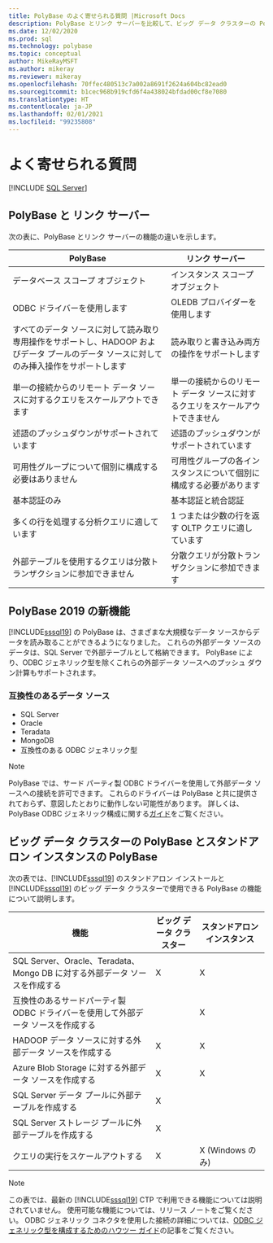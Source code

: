 ```yaml
---
title: PolyBase のよく寄せられる質問 |Microsoft Docs
description: PolyBase とリンク サーバーを比較して、ビッグ データ クラスターの PolyBase とスタンドアロン インスタンスの PolyBase を比較します。 PolyBase 2019 の新機能について説明します。
ms.date: 12/02/2020
ms.prod: sql
ms.technology: polybase
ms.topic: conceptual
author: MikeRayMSFT
ms.author: mikeray
ms.reviewer: mikeray
ms.openlocfilehash: 70ffec480513c7a002a8691f2624a604bc82ead0
ms.sourcegitcommit: b1cec968b919cfd6f4a438024bfdad00cf8e7080
ms.translationtype: HT
ms.contentlocale: ja-JP
ms.lasthandoff: 02/01/2021
ms.locfileid: "99235808"
---
```

# <a name="frequently-asked-questions"></a>よく寄せられる質問

 [!INCLUDE [SQL Server](../../includes/applies-to-version/sqlserver.md)]

## <a name="polybase-vs-linked-servers"></a>PolyBase と リンク サーバー
次の表に、PolyBase とリンク サーバーの機能の違いを示します。

|PolyBase | リンク サーバー|
|--------------------------|--------------------------|  
|データベース スコープ オブジェクト|インスタンス スコープ オブジェクト|
|ODBC ドライバーを使用します|OLEDB プロバイダーを使用します|
|すべてのデータ ソースに対して読み取り専用操作をサポートし、HADOOP およびデータ プールのデータ ソースに対してのみ挿入操作をサポートします|読み取りと書き込み両方の操作をサポートします|
|単一の接続からのリモート データ ソースに対するクエリをスケールアウトできます |単一の接続からのリモート データ ソースに対するクエリをスケールアウトできません|
|述語のプッシュダウンがサポートされています|述語のプッシュダウンがサポートされています|
|可用性グループについて個別に構成する必要はありません|可用性グループの各インスタンスについて個別に構成する必要があります|
|基本認証のみ|基本認証と統合認証|
|多くの行を処理する分析クエリに適しています|1 つまたは少数の行を返す OLTP クエリに適しています|
|外部テーブルを使用するクエリは分散トランザクションに参加できません|分散クエリが分散トランザクションに参加できます|

## <a name="whats-new-in-polybase-2019"></a>PolyBase 2019 の新機能 

[!INCLUDE[sssql19](../../includes/sssql19-md.md)] の PolyBase は、さまざまな大規模なデータ ソースからデータを読み取ることができるようになりました。 これらの外部データ ソースのデータは、SQL Server で外部テーブルとして格納できます。 PolyBase により、ODBC ジェネリック型を除くこれらの外部データ ソースへのプッシュ ダウン計算もサポートされます。

### <a name="compatible-data-sources"></a>互換性のあるデータ ソース

- SQL Server
- Oracle
- Teradata
- MongoDB
- 互換性のある ODBC ジェネリック型
  
> [!NOTE]
> PolyBase では、サード パーティ製 ODBC ドライバーを使用して外部データ ソースへの接続を許可できます。 これらのドライバーは PolyBase と共に提供されておらず、意図したとおりに動作しない可能性があります。 詳しくは、PolyBase ODBC ジェネリック構成に関する[ガイド](../../relational-databases/polybase/polybase-configure-odbc-generic.md)をご覧ください。  

## <a name="polybase-in-big-data-clusters-vs-polybase-in-stand-alone-instances"></a>ビッグ データ クラスターの PolyBase とスタンドアロン インスタンスの PolyBase

次の表では、[!INCLUDE[sssql19](../../includes/sssql19-md.md)] のスタンドアロン インストールと [!INCLUDE[sssql19](../../includes/sssql19-md.md)] のビッグ データ クラスターで使用できる PolyBase の機能について説明します。

|機能 |ビッグ データ クラスター|スタンドアロン インスタンス|
|--------------------------|--------------------------|---------|   
|SQL Server、Oracle、Teradata、Mongo DB に対する外部データ ソースを作成する |X|X|
|互換性のあるサードパーティ製 ODBC ドライバーを使用して外部データ ソースを作成する | | X|
|HADOOP データ ソースに対する外部データ ソースを作成する | X| X|
|Azure Blob Storage に対する外部データ ソースを作成する | X| X|
|SQL Server データ プールに外部テーブルを作成する | X| |
|SQL Server ストレージ プールに外部テーブルを作成する | X| |
|クエリの実行をスケールアウトする | X| X (Windows のみ) |

> [!NOTE]
>この表では、最新の [!INCLUDE[sssql19](../../includes/sssql19-md.md)] CTP で利用できる機能については説明されていません。 使用可能な機能については、リリース ノートをご覧ください。 ODBC ジェネリック コネクタを使用した接続の詳細については、[ODBC ジェネリック型を構成するためのハウツー ガイド](polybase-configure-odbc-generic.md)の記事をご覧ください。
